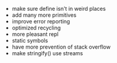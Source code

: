 - make sure define isn't in weird places
- add many more primitives
- improve error reporting
- optimized recycling
- more pleasant repl
- static symbols
- have more prevention of stack overflow
- make stringify() use streams
